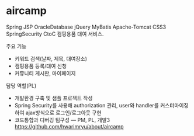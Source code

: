 # aircamp
Spring JSP OracleDatabase jQuery MyBatis Apache-Tomcat CSS3 SpringSecurity
CtoC 캠핑용품 대여 서비스.

주요 기능
- 키워드 검색(날짜, 제목, 대여장소)
- 캠핑용품 등록/대여 신청
- 커뮤니티 게시판, 마이페이지

담당 역할(PL)
- 개발환경 구축 및 샘플 프로젝트 작성
- Spring Security를 사용해 authorization 관리, user와 handler를 커스터마이징 하여 ajax방식으로 로그인/로그아웃 구현
- 코드통합과 디버깅
팀구성 ― PM, PL, 개발3
https://github.com/hwarimryu/about/aircamp
